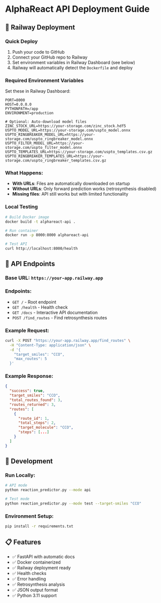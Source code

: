 # AlphaReact API Deployment Guide

## 🚀 Railway Deployment

### Quick Deploy
1. Push your code to GitHub
2. Connect your GitHub repo to Railway
3. Set environment variables in Railway Dashboard (see below)
4. Railway will automatically detect the `Dockerfile` and deploy

### Required Environment Variables
Set these in Railway Dashboard:
```
PORT=8000
HOST=0.0.0.0
PYTHONPATH=/app
ENVIRONMENT=production

# Optional: Auto-download model files
ZINC_STOCK_URL=https://your-storage.com/zinc_stock.hdf5
USPTO_MODEL_URL=https://your-storage.com/uspto_model.onnx
USPTO_RINGBREAKER_MODEL_URL=https://your-storage.com/uspto_ringbreaker_model.onnx
USPTO_FILTER_MODEL_URL=https://your-storage.com/uspto_filter_model.onnx
USPTO_TEMPLATES_URL=https://your-storage.com/uspto_templates.csv.gz
USPTO_RINGBREAKER_TEMPLATES_URL=https://your-storage.com/uspto_ringbreaker_templates.csv.gz
```

### What Happens:
- **With URLs**: Files are automatically downloaded on startup
- **Without URLs**: Only forward prediction works (retrosynthesis disabled)
- **Missing files**: API still works but with limited functionality

### Local Testing
```bash
# Build Docker image
docker build -t alphareact-api .

# Run container
docker run -p 8000:8000 alphareact-api

# Test API
curl http://localhost:8000/health
```

## 📡 API Endpoints

### Base URL: `https://your-app.railway.app`

### Endpoints:
- `GET /` - Root endpoint
- `GET /health` - Health check
- `GET /docs` - Interactive API documentation
- `POST /find_routes` - Find retrosynthesis routes

### Example Request:
```bash
curl -X POST "https://your-app.railway.app/find_routes" \
  -H "Content-Type: application/json" \
  -d '{
    "target_smiles": "CCO",
    "max_routes": 5
  }'
```

### Example Response:
```json
{
  "success": true,
  "target_smiles": "CCO",
  "total_routes_found": 3,
  "routes_returned": 3,
  "routes": [
    {
      "route_id": 1,
      "total_steps": 2,
      "target_molecule": "CCO",
      "steps": [...]
    }
  ]
}
```

## 🔧 Development

### Run Locally:
```bash
# API mode
python reaction_predictor.py --mode api

# Test mode
python reaction_predictor.py --mode test --target-smiles "CCO"
```

### Environment Setup:
```bash
pip install -r requirements.txt
```

## 📋 Features

- ✅ FastAPI with automatic docs
- ✅ Docker containerized
- ✅ Railway deployment ready
- ✅ Health checks
- ✅ Error handling
- ✅ Retrosynthesis analysis
- ✅ JSON output format
- ✅ Python 3.11 support
